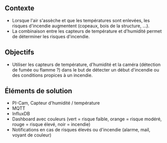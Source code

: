 ## Contexte
- Lorsque l'air s'assèche et que les températures sont enlevées, les risques d'incendie augmentent (copeaux, bois de la structure, ...).
- La combinaison entre les capteurs de température et d'humidité permet de déterminer les risques d'incendie.

## Objectifs
- Utiliser les capteurs de température, d'humidité et la caméra (détection de fumée ou flamme ?) dans le but de détecter un début d'incendie ou des conditions propices à un incendie.

## Éléments de solution
- PI-Cam, Capteur d'humidité / température
- MQTT
- InfluxDB
- Dashboard avec couleurs (vert = risque faible, orange = risque modéré, rouge = risque élevé, noir = incendie)
- Notifications en cas de risques élevés ou d'incendie (alarme, mail, voyant de couleur) 
